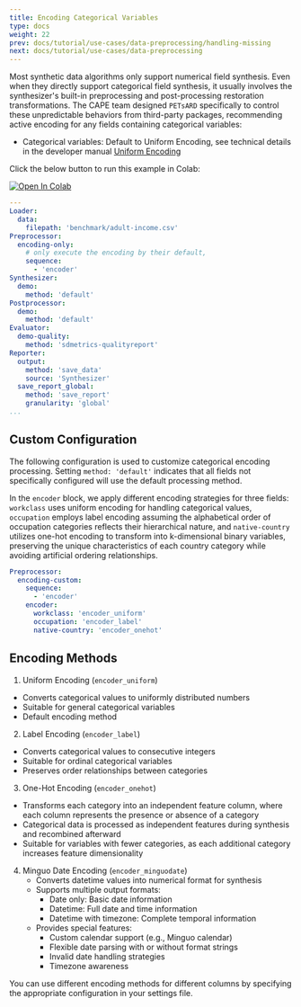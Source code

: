 ```yaml
---
title: Encoding Categorical Variables
type: docs
weight: 22
prev: docs/tutorial/use-cases/data-preprocessing/handling-missing
next: docs/tutorial/use-cases/data-preprocessing
---
```


Most synthetic data algorithms only support numerical field synthesis. Even when they directly support categorical field synthesis, it usually involves the synthesizer's built-in preprocessing and post-processing restoration transformations. The CAPE team designed `PETsARD` specifically to control these unpredictable behaviors from third-party packages, recommending active encoding for any fields containing categorical variables:

* Categorical variables: Default to Uniform Encoding, see technical details in the developer manual [Uniform Encoding](docs/developer-guide/uniform-encoder/)

Click the below button to run this example in Colab:

[![Open In Colab](https://colab.research.google.com/assets/colab-badge.svg)](https://colab.research.google.com/github/nics-tw/petsard/blob/main/demo/use-cases/preproc/encoding-category.ipynb)

```yaml
---
Loader:
  data:
    filepath: 'benchmark/adult-income.csv'
Preprocessor:
  encoding-only:
    # only execute the encoding by their default,
    sequence:
      - 'encoder'
Synthesizer:
  demo:
    method: 'default'
Postprocessor:
  demo:
    method: 'default'
Evaluator:
  demo-quality:
    method: 'sdmetrics-qualityreport'
Reporter:
  output:
    method: 'save_data'
    source: 'Synthesizer'
  save_report_global:
    method: 'save_report'
    granularity: 'global'
...
```

## Custom Configuration

The following configuration is used to customize categorical encoding processing. Setting `method: 'default'` indicates that all fields not specifically configured will use the default processing method.

In the `encoder` block, we apply different encoding strategies for three fields: `workclass` uses uniform encoding for handling categorical values, `occupation` employs label encoding assuming the alphabetical order of occupation categories reflects their hierarchical nature, and `native-country` utilizes one-hot encoding to transform into k-dimensional binary variables, preserving the unique characteristics of each country category while avoiding artificial ordering relationships.

```yaml
Preprocessor:
  encoding-custom:
    sequence:
      - 'encoder'
    encoder:
      workclass: 'encoder_uniform'
      occupation: 'encoder_label'
      native-country: 'encoder_onehot'
```

## Encoding Methods

1. Uniform Encoding (`encoder_uniform`)
  - Converts categorical values to uniformly distributed numbers
  - Suitable for general categorical variables
  - Default encoding method

2. Label Encoding (`encoder_label`)
  - Converts categorical values to consecutive integers
  - Suitable for ordinal categorical variables
  - Preserves order relationships between categories

3. One-Hot Encoding (`encoder_onehot`)
  - Transforms each category into an independent feature column, where each column represents the presence or absence of a category
  - Categorical data is processed as independent features during synthesis and recombined afterward
  - Suitable for variables with fewer categories, as each additional category increases feature dimensionality

4. Minguo Date Encoding (`encoder_minguodate`)
   - Converts datetime values into numerical format for synthesis
   - Supports multiple output formats:
       - Date only: Basic date information
       - Datetime: Full date and time information
       - Datetime with timezone: Complete temporal information
   - Provides special features:
       - Custom calendar support (e.g., Minguo calendar)
       - Flexible date parsing with or without format strings
       - Invalid date handling strategies
       - Timezone awareness

You can use different encoding methods for different columns by specifying the appropriate configuration in your settings file.
